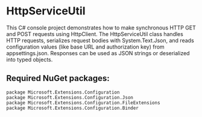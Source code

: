 # HttpServiceUtil
This C# console project demonstrates how to make synchronous HTTP GET and POST requests using HttpClient.
The HttpServiceUtil class handles HTTP requests, serializes request bodies with System.Text.Json, and reads configuration values (like base URL and authorization key) from appsettings.json.
Responses can be used as JSON strings or deserialized into typed objects.

## Required NuGet packages:
```
package Microsoft.Extensions.Configuration
package Microsoft.Extensions.Configuration.Json
package Microsoft.Extensions.Configuration.FileExtensions
package Microsoft.Extensions.Configuration.Binder
```
